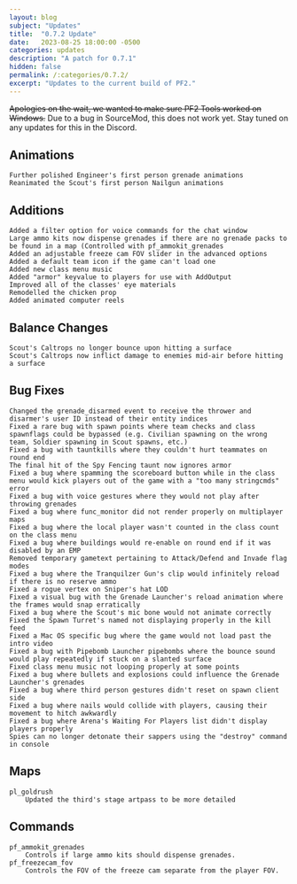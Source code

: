 ```yaml
---
layout: blog
subject: "Updates"
title:  "0.7.2 Update"
date:   2023-08-25 18:00:00 -0500
categories: updates
description: "A patch for 0.7.1"
hidden: false
permalink: /:categories/0.7.2/ 
excerpt: "Updates to the current build of PF2."
---
```


~~Apologies on the wait, we wanted to make sure PF2 Tools worked on Windows.~~ Due to a bug in SourceMod, this does not work yet. Stay tuned on any updates for this in the Discord.

## Animations
	Further polished Engineer's first person grenade animations
	Reanimated the Scout's first person Nailgun animations

## Additions
	Added a filter option for voice commands for the chat window
	Large ammo kits now dispense grenades if there are no grenade packs to be found in a map (Controlled with pf_ammokit_grenades
	Added an adjustable freeze cam FOV slider in the advanced options
	Added a default team icon if the game can't load one
	Added new class menu music
	Added "armor" keyvalue to players for use with AddOutput
	Improved all of the classes' eye materials
	Remodelled the chicken prop
	Added animated computer reels
	
## Balance Changes
	Scout's Caltrops no longer bounce upon hitting a surface
	Scout's Caltrops now inflict damage to enemies mid-air before hitting a surface
	
## Bug Fixes
	Changed the grenade_disarmed event to receive the thrower and disarmer's user ID instead of their entity indices
	Fixed a rare bug with spawn points where team checks and class spawnflags could be bypassed (e.g. Civilian spawning on the wrong team, Soldier spawning in Scout spawns, etc.)
	Fixed a bug with tauntkills where they couldn't hurt teammates on round end
	The final hit of the Spy Fencing taunt now ignores armor 
	Fixed a bug where spamming the scoreboard button while in the class menu would kick players out of the game with a "too many stringcmds" error
	Fixed a bug with voice gestures where they would not play after throwing grenades
	Fixed a bug where func_monitor did not render properly on multiplayer maps
	Fixed a bug where the local player wasn't counted in the class count on the class menu
	Fixed a bug where buildings would re-enable on round end if it was disabled by an EMP
	Removed temporary gametext pertaining to Attack/Defend and Invade flag modes
	Fixed a bug where the Tranquilzer Gun's clip would infinitely reload if there is no reserve ammo
	Fixed a rogue vertex on Sniper's hat LOD
	Fixed a visual bug with the Grenade Launcher's reload animation where the frames would snap erratically
	Fixed a bug where the Scout's mic bone would not animate correctly
	Fixed the Spawn Turret's named not displaying properly in the kill feed
	Fixed a Mac OS specific bug where the game would not load past the intro video
	Fixed a bug with Pipebomb Launcher pipebombs where the bounce sound would play repeatedly if stuck on a slanted surface
	Fixed class menu music not looping properly at some points
	Fixed a bug where bullets and explosions could influence the Grenade Launcher's grenades
	Fixed a bug where third person gestures didn't reset on spawn client side
	Fixed a bug where nails would collide with players, causing their movement to hitch awkwardly
	Fixed a bug where Arena's Waiting For Players list didn't display players properly
	Spies can no longer detonate their sappers using the "destroy" command in console

## Maps
	pl_goldrush
		Updated the third's stage artpass to be more detailed
		
## Commands
	pf_ammokit_grenades
		Controls if large ammo kits should dispense grenades.
	pf_freezecam_fov
		Controls the FOV of the freeze cam separate from the player FOV.


